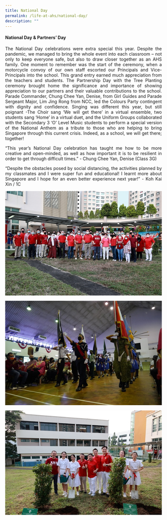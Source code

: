 ```yaml
---
title: National Day
permalink: /life-at-ahs/national-day/
description: ""
---
```

#### National Day & Partners’ Day

<p align="justify">
The National Day celebrations were extra special this year. Despite the pandemic, we managed to bring the whole event into each classroom – not only to keep everyone safe, but also to draw closer together as an AHS family. One moment to remember was the start of the ceremony, when a motorcycle convoy of our own staff escorted our Principals and Vice-Principals into the school. This grand entry earned much appreciation from the teachers and students. The Partnership Day with the Tree Planting ceremony brought home the significance and importance of showing appreciation to our partners and their valuable contributions to the school. Parade Commander, Chung Chee Yan, Denise, from Girl Guides and Parade Sergeant Major, Lim Jing Rong from NCC, led the Colours Party contingent with dignity and confidence. Singing was different this year, but still poignant -The Choir sang ‘We will get there’ in a virtual ensemble, two students sang ‘Home’ in a virtual duet, and the Uniform Groups collaborated with the Secondary 3 ‘O’ Level Music students to perform a special version of the National Anthem as a tribute to those who are helping to bring Singapore through this current crisis. Indeed, as a school, we will get there; together!</p>

<p align="justify">
“This year’s National Day celebration has taught me how to be more creative and open-minded, as well as how important it is to be resilient in order to get through difficult times.” - Chung Chee Yan, Denise (Class 3G)</p>

<p align="justify">
“Despite the obstacles posed by social distancing, the activities planned by my classmates and I were super fun and educational! I learnt more about Singapore and I hope for an even better experience next year!” - Koh Kai Xin / 1C</p>

![](/images/Life%20at%20AHS/National%20Day/2022_National_Day_01.jpg)

![](/images/Life%20at%20AHS/National%20Day/2022_National_Day_03.jpg)

![](/images/Life%20at%20AHS/National%20Day/2022_National_Day_02.jpg)
